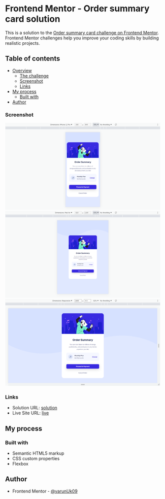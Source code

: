 # Frontend Mentor - Order summary card solution

This is a solution to the [Order summary card challenge on Frontend Mentor](https://www.frontendmentor.io/challenges/order-summary-component-QlPmajDUj). Frontend Mentor challenges help you improve your coding skills by building realistic projects. 

## Table of contents

- [Overview](#overview)
  - [The challenge](#the-challenge)
  - [Screenshot](#screenshot)
  - [Links](#links)
- [My process](#my-process)
  - [Built with](#built-with)
- [Author](#author)

### Screenshot

![MOBILE](./screenshot/mobile.png)
![TABLET](./screenshot/tablet.png)
![DESKTOP](./screenshot/desktop.png)

### Links

- Solution URL: [solution](https://github.com/varunUk09/HTML_PRACTICE_PROJECTS/tree/master/order-summary-component)
- Live Site URL: [live](https://varunuk09.github.io/HTML_PRACTICE_PROJECTS/order-summary-component/)

## My process

### Built with

- Semantic HTML5 markup
- CSS custom properties
- Flexbox

## Author

- Frontend Mentor - [@varunUk09](https://www.frontendmentor.io/profile/varunUk09)





